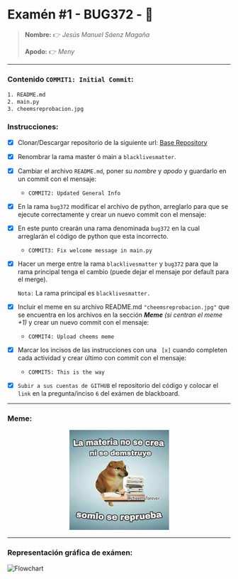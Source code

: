 # Examén #1 - BUG372 - 🐛

> __Nombre:__ 👉 *Jesús Manuel Sáenz Magaña*
>
> __Apodo:__ 👉 *Meny*
>
>
---
### Contenido `COMMIT1: Initial Commit`:

	1. README.md
	2. main.py
	3. cheemsreprobacion.jpg

### Instrucciones:

- [x] Clonar/Descargar repositorio de la siguiente url: [Base Repository](https://github.com/cheemsdoggie/bug372.git)
- [x] Renombrar la rama master ó main a `blacklivesmatter`.
- [x] Cambiar el archivo `README.md`, poner su *nombre* y *apodo* y guardarlo en un commit con el mensaje:
  - `COMMIT2: Updated General Info`
- [x] En la rama `bug372` modificar el archivo de python, arreglarlo para que se ejecute correctamente y crear un nuevo commit con el mensaje:
- [x] En este punto crearán una rama denominada `bug372` en la cual arreglarán el código de python que esta incorrecto.
  - `COMMIT3: Fix welcome message in main.py`
- [x] Hacer un merge entre la rama `blacklivesmatter` y `bug372` para que la rama principal tenga el cambio (puede dejar el mensaje por default para el merge).

	`Nota:` La rama principal es `blacklivesmatter.`
- [x] Incluir el meme en su archivo README.md `"cheemsreprobacion.jpg"` que se encuentra en los archivos en la sección ___Meme___ *(si centran el meme +1)* y crear un nuevo commit con el mensaje:
	- `COMMIT4: Upload cheems meme`
- [x] Marcar los incisos de las instrucciones con una ` [x]` cuando completen cada actividad y crear último con commit con el mensaje:
  - `COMMIT5: This is the way`
- [x] `Subir a sus cuentas de GITHUB` el repositorio del código y colocar el `link` en la pregunta/inciso `6` del exámen de blackboard.
---
### Meme:

<p align="center"> 
<img src="./cheemsreprobacion.jpg">
</p>


---
### Representación gráfica de exámen:

![Flowchart](https://i.postimg.cc/FsJp36xG/flowchart.jpg)